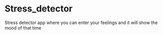 # Stress_detector
Stress detector app where you can enter your feelings and it will show the mood of that time
